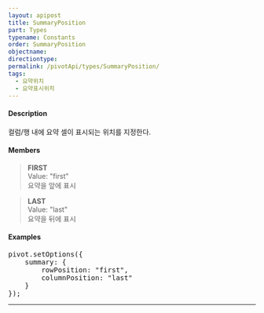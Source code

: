 ```yaml
---
layout: apipost
title: SummaryPosition
part: Types
typename: Constants
order: SummaryPosition
objectname: 
directiontype: 
permalink: /pivotApi/types/SummaryPosition/
tags:
  - 요약위치
  - 요약표시위치
---
```


#### Description

컬럼/행 내에 요약 셀이 표시되는 위치를 지정한다.  

#### Members

> **FIRST**   
> Value: "first"  
> 요약을 앞에 표시   

> **LAST**  
> Value: "last"   
> 요약을 뒤에 표시  


#### Examples   

<pre class="prettyprint">
pivot.setOptions({        
    summary: {
        rowPosition: "first",
        columnPosition: "last"
    }       
});
</pre>

---

